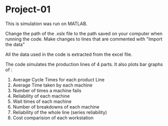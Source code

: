 # Project-01
This is simulation was run on MATLAB.

Change the path of the .xslx file to the path saved on your computer when running the code. Make changes to lines that are commented with "Import the data"

All the data used in the code is extracted from the excel file.

The code simulates the production lines of 4 parts. It also plots bar graphs of :

1. Average Cycle Times for each product Line
2. Average Time taken by each machine 
3. Number of times a machine fails
4. Reliability of each machine
5. Wait times of each machine
6. Number of breakdowns of each machine
7. Reliability of the whole line (series reliability)
8. Cost comparision of each workstation

